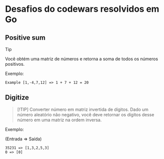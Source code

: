 # Desafios do codewars resolvidos em Go

## Positive sum

>[!TIP]
>Você obtém uma matriz de números e retorna a soma de todos os números positivos.

Exemplo:
```
Example [1,-4,7,12] => 1 + 7 + 12 = 20
```

## Digitize
>
>[!TIP]
>Converter número em matriz invertida de dígitos. Dado um número aleatório não negativo, você deve retornar os dígitos desse número em uma matriz na ordem inversa.

Exemplo:

(Entrada => Saída)

```
35231 => [1,3,2,5,3]
0 => [0]
```
